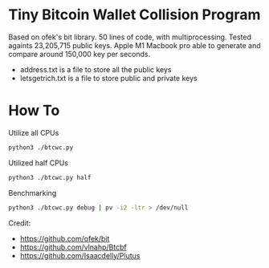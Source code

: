 # Tiny Bitcoin Wallet Collision Program

Based on ofek's bit library. 50 lines of code, with multiprocessing. Tested againts 23,205,715 public keys. Apple M1 Macbook pro able to generate and compare around 150,000 key per seconds.

- address.txt is a file to store all the public keys
- letsgetrich.txt is a file to store public and private keys 

# How To
Utilize all CPUs
```bash
python3 ./btcwc.py
```

Utilized half CPUs
```bash
python3 ./btcwc.py half
```

Benchmarking 
```bash
python3 ./btcwc.py debug | pv -i2 -ltr > /dev/null
```

Credit:
- https://github.com/ofek/bit
- https://github.com/vlnahp/Btcbf
- https://github.com/Isaacdelly/Plutus
